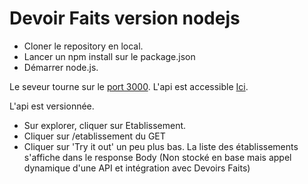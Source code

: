 # Devoir Faits version nodejs

* Cloner le repository en local.
* Lancer un npm install sur le package.json
* Démarrer node.js.

Le seveur tourne sur le [port 3000](http://localhost:3000).
L'api est accessible [Ici](http://localhost:3000/explorer).

L'api est versionnée.

* Sur explorer, cliquer sur Etablissement. 
* Cliquer sur /etablissement du GET
* Cliquer sur 'Try it out' un peu plus bas.
La liste des établissements s'affiche dans le response Body (Non stocké en base mais appel dynamique d'une API et intégration avec Devoirs Faits)
